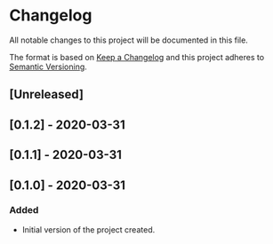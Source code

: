# Changelog

All notable changes to this project will be documented in this file.

The format is based on [Keep a Changelog](http://keepachangelog.com/en/1.0.0/)
and this project adheres to [Semantic Versioning](http://semver.org/spec/v2.0.0.html).

## [Unreleased]

## [0.1.2] - 2020-03-31

## [0.1.1] - 2020-03-31

## [0.1.0] - 2020-03-31
### Added
- Initial version of the project created.
